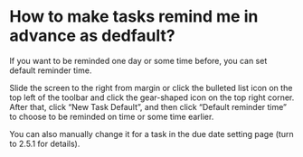# How to make tasks remind me in advance as dedfault?
If you want to be reminded one day or some time before, you can set default reminder time.

Slide the screen to the right from margin or click the bulleted list icon on the top left of the toolbar and click the gear-shaped icon on the top right corner. After that, click “New Task Default”, and then click “Default reminder time” to choose to be reminded on time or some time earlier.

You can also manually change it for a task in the due date setting page (turn to 2.5.1 for details).
